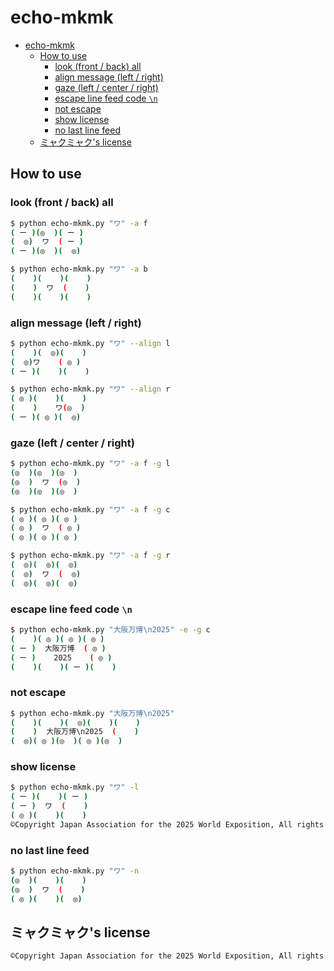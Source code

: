 # echo-mkmk

- [echo-mkmk](#echo-mkmk)
  - [How to use](#how-to-use)
    - [look (front / back) all](#look-front--back-all)
    - [align message (left / right)](#align-message-left--right)
    - [gaze (left / center / right)](#gaze-left--center--right)
    - [escape line feed code ```\n```](#escape-line-feed-code-n)
    - [not escape](#not-escape)
    - [show license](#show-license)
    - [no last line feed](#no-last-line-feed)
  - [ミャクミャク's license](#ミャクミャクs-license)

## How to use

### look (front / back) all

```sh
$ python echo-mkmk.py "ワ" -a f
( ー )(◎  )( ー )
(  ◎)  ワ  ( ー )
( ー )(◎  )(  ◎)

```

```sh
$ python echo-mkmk.py "ワ" -a b
(    )(    )(    )
(    )  ワ  (    )
(    )(    )(    )
```

### align message (left / right)

```sh
$ python echo-mkmk.py "ワ" --align l
(    )(  ◎)(    )
(  ◎)ワ    ( ◎ )
( ー )(    )(    )

```

```sh
$ python echo-mkmk.py "ワ" --align r
( ◎ )(    )(    )
(    )    ワ(◎  )
( ー )( ◎ )(  ◎)

```

### gaze (left / center / right)

```sh
$ python echo-mkmk.py "ワ" -a f -g l
(◎  )(◎  )(◎  )
(◎  )  ワ  (◎  )
(◎  )(◎  )(◎  )

```

```sh
$ python echo-mkmk.py "ワ" -a f -g c
( ◎ )( ◎ )( ◎ )
( ◎ )  ワ  ( ◎ )
( ◎ )( ◎ )( ◎ )

```

```sh
$ python echo-mkmk.py "ワ" -a f -g r
(  ◎)(  ◎)(  ◎)
(  ◎)  ワ  (  ◎)
(  ◎)(  ◎)(  ◎)

```

### escape line feed code ```\n```

```sh
$ python echo-mkmk.py "大阪万博\n2025" -e -g c
(    )( ◎ )( ◎ )( ◎ )
( ー )  大阪万博  ( ◎ )
( ー )    2025    ( ◎ )
(    )(    )( ー )(    )

```

### not escape

```sh
$ python echo-mkmk.py "大阪万博\n2025"
(    )(    )(  ◎)(    )(    )
(    )  大阪万博\n2025  (    )
(  ◎)( ◎ )(◎  )( ◎ )(◎  )
```

### show license

```sh
$ python echo-mkmk.py "ワ" -l
( ー )(    )( ー )
( ー )  ワ  (    )
( ◎ )(    )(    )
©Copyright Japan Association for the 2025 World Exposition, All rights reserved.

```

### no last line feed

```sh
$ python echo-mkmk.py "ワ" -n
(◎  )(    )(    )
(◎  )  ワ  (    )
( ◎ )(    )(  ◎)
```

## ミャクミャク's license

```txt
©Copyright Japan Association for the 2025 World Exposition, All rights reserved.
```
